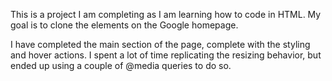 This is a project I am completing as I am learning how to code in HTML. My goal is to clone the elements on the Google homepage.

I have completed the main section of the page, complete with the styling and hover actions. I spent a lot of time replicating the resizing behavior, but ended up using a couple of @media queries to do so.